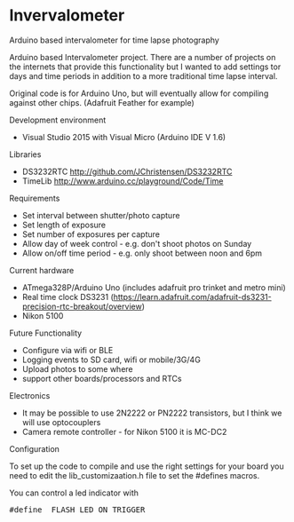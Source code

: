 # Invervalometer
Arduino based intervalometer for time lapse photography

Arduino based Intervalometer project.  There are a number of projects on the internets that provide this functionality but I wanted to add settings tor days and time periods in addition to a more traditional time lapse interval.

Original code is for Arduino Uno, but will eventually allow for compiling against other chips.  (Adafruit Feather for example)  

Development environment

- Visual Studio 2015 with Visual Micro (Arduino IDE V 1.6)

Libraries

- DS3232RTC       http://github.com/JChristensen/DS3232RTC
- TimeLib         http://www.arduino.cc/playground/Code/Time

Requirements

- Set interval between shutter/photo capture
- Set length of exposure
- Set number of exposures per capture 
- Allow day of week control - e.g. don't shoot photos on Sunday
- Allow on/off time period - e.g. only shoot between noon and 6pm

Current hardware

- ATmega328P/Arduino Uno (includes adafruit pro trinket and metro mini)  
- Real time clock DS3231  (https://learn.adafruit.com/adafruit-ds3231-precision-rtc-breakout/overview)
- Nikon 5100

Future Functionality

- Configure via wifi or BLE
- Logging events to SD card, wifi or mobile/3G/4G
- Upload photos to some where
- support other boards/processors and RTCs

Electronics

- It may be possible to use 2N2222 or PN2222 transistors, but I think we will use optocouplers
- Camera remote controller - for Nikon 5100 it is MC-DC2 

Configuration

To set up the code to compile and use the right settings for your board you need to edit the lib_customizaation.h file to set the #defines macros.

You can control a led indicator with 
<pre>#define _FLASH_LED_ON_TRIGGER</pre>

